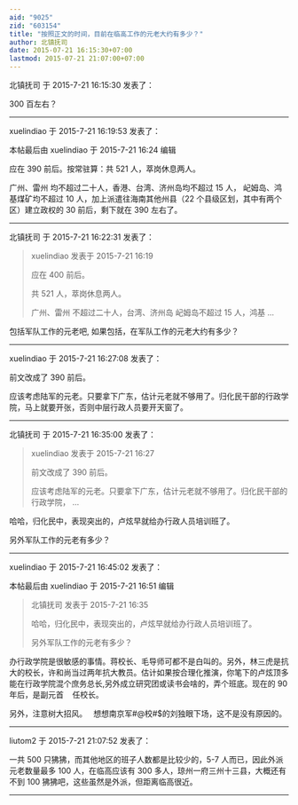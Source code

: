 ```yaml
---
aid: "9025"
zid: "603154"
title: "按照正文的时间，目前在临高工作的元老大约有多少？"
author: 北镇抚司
date: 2015-07-21 16:15:30+07:00
lastmod: 2015-07-21 21:07:00+07:00
---
```


北镇抚司 于 2015-7-21 16:15:30 发表了：

300 百左右？

---

xuelindiao 于 2015-7-21 16:19:53 发表了：

本帖最后由 xuelindiao 于 2015-7-21 16:24 编辑

应在 390 前后。按常驻算：共 521 人，萃岗休息两人。

广州、雷州 均不超过二十人，香港、台湾、济州岛均不超过 15 人， 屺姆岛、鸿基煤矿均不超过 10 人，加上派遣往海南其他州县（22 个县级区划，其中有两个区）建立政权的 30 前后，剩下就在 390 左右了。

---

北镇抚司 于 2015-7-21 16:22:31 发表了：

> xuelindiao 发表于 2015-7-21 16:19
>
> 应在 400 前后。
>
> 共 521 人，萃岗休息两人。
>
> 广州、雷州 不超过二十人，台湾、济州岛 屺姆岛不超过 15 人，鸿基 ...

包括军队工作的元老吧, 如果包括，在军队工作的元老大约有多少？

---

xuelindiao 于 2015-7-21 16:27:08 发表了：

前文改成了 390 前后。

应该考虑陆军的元老。只要拿下广东，估计元老就不够用了。归化民干部的行政学院，马上就要开张，否则中层行政人员要开天窗了。

---

北镇抚司 于 2015-7-21 16:35:00 发表了：

> xuelindiao 发表于 2015-7-21 16:27
>
> 前文改成了 390 前后。
>
> 应该考虑陆军的元老。只要拿下广东，估计元老就不够用了。归化民干部的行政学院， ...

哈哈，归化民中，表现突出的，卢炫早就给办行政人员培训班了。

另外军队工作的元老有多少？

---

xuelindiao 于 2015-7-21 16:45:02 发表了：

本帖最后由 xuelindiao 于 2015-7-21 16:51 编辑

> 北镇抚司 发表于 2015-7-21 16:35
>
> 哈哈，归化民中，表现突出的，卢炫早就给办行政人员培训班了。
>
> 另外军队工作的元老有多少？

办行政学院是很敏感的事情。蒋校长、毛导师可都不是白叫的。另外，林三虎是抗大的校长，许和尚当过两年抗大教员。估计如果按合理化推演，你笔下的卢炫顶多能在行政学院混个庶务总长,另外成立研究团或读书会啥的，弄个班底。现在的 90 年后，是副元首    任校长。

另外，注意树大招风。   想想南京军#@校#\$的刘独眼下场，这不是没有原因的。

---

liutom2 于 2015-7-21 21:07:52 发表了：

一共 500 只狒狒，而其他地区的班子人数都是比较少的，5-7 人而已，因此外派元老数量最多 100 人，在临高应该有 300 多人，琼州一府三州十三县，大概还有不到 100 狒狒吧，这些虽然是外派，但距离临高很近。

---
